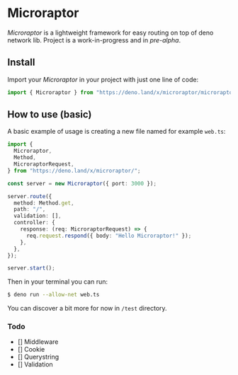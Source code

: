 # Microraptor

_Microraptor_ is a lightweight framework for easy routing on top of deno network lib.
Project is a work-in-progress and in _pre-alpha_.

## Install

Import your _Microraptor_ in your project with just one line of code:

```ts
import { Microraptor } from "https://deno.land/x/microraptor/microraptor.ts";
```

## How to use (basic)

A basic example of usage is creating a new file named for example `web.ts`:

```ts
import {
  Microraptor,
  Method,
  MicroraptorRequest,
} from "https://deno.land/x/microraptor/";

const server = new Microraptor({ port: 3000 });

server.route({
  method: Method.get,
  path: "/",
  validation: [],
  controller: {
    response: (req: MicroraptorRequest) => {
      req.request.respond({ body: "Hello Microraptor!" });
    },
  },
});

server.start();
```

Then in your terminal you can run:

```bash
$ deno run --allow-net web.ts
```

You can discover a bit more for now in `/test` directory.

### Todo

- [] Middleware
- [] Cookie
- [] Querystring
- [] Validation

